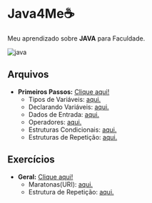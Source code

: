 # Java4Me☕

 Meu aprendizado sobre **JAVA** para Faculdade.
 
![java](https://github.com/FerreiraWalter/Java4Me/blob/main/Primeiros_Passos/mascote.png)

## Arquivos

* **Primeiros Passos:** [Clique aqui!](https://github.com/FerreiraWalter/Java4Me/tree/main/Primeiros_Passos)
   * Tipos de Variáveis: [aqui.](https://github.com/FerreiraWalter/Java4Me/tree/main/Primeiros_Passos/1-Tipos_de_Var)
   * Declarando Variáveis: [aqui.](https://github.com/FerreiraWalter/Java4Me/tree/main/Primeiros_Passos/2-Declarando_Var)
   * Dados de Entrada: [aqui.](https://github.com/FerreiraWalter/Java4Me/tree/main/Primeiros_Passos/3-Dados_de_Entrada)
   * Operadores: [aqui.](https://github.com/FerreiraWalter/Java4Me/tree/main/Primeiros_Passos/4-Operadores)
   * Estruturas Condicionais: [aqui.](https://github.com/FerreiraWalter/Java4Me/tree/main/Primeiros_Passos/5-Estruturas_Condicionais)
   * Estruturas de Repetição: [aqui.](https://github.com/FerreiraWalter/Java4Me/tree/main/Primeiros_Passos/7-Estrutura_de_Repetição/Do)

## Exercícios
* **Geral:** [Clique aqui!](https://github.com/FerreiraWalter/Java4Me/tree/main/Primeiros_Passos/6-Exercicios)
  * Maratonas(URI): [aqui.](https://github.com/FerreiraWalter/Java4Me/tree/main/Primeiros_Passos/6-Exercicios/Maratona)
  * Estrutura de Repetição: [aqui.](https://github.com/FerreiraWalter/Java4Me/tree/main/Primeiros_Passos/7-Estrutura_de_Repetição/Do/Exercicios)

